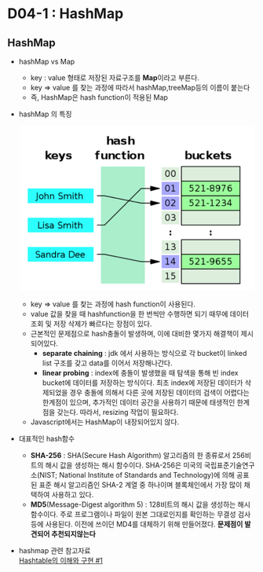 <!-- ---
layout: default
title: D04-01-HASHMAP
parent: Boost
--- -->
# D04-1 : HashMap

## HashMap

- hashMap vs Map
    - key : value 형태로 저장된 자료구조를 **Map**이라고 부른다.
    - key ⇒ value 를 찾는 과정에 따라서 hashMap,treeMap등의 이름이 붙는다
    - 즉, HashMap은 hash function이 적용된 Map


- hashMap 의 특징

  ![./img/hashmap1.png](./img/hashmap1.png)
    - key ⇒ value 를 찾는 과정에 hash function이 사용된다. 
    - value 값을 찾을 때 hashfunction을 한 번씩만 수행하면 되기 때무에 데이터 조회 및 저장 삭제가 빠르다는 장점이 있다.
    - 근본적인 문제점으로 hash충돌이 발생하며, 이에 대비한 몇가지 해결책이 제시되어있다.
        -  **separate chaining** : jdk 에서 사용하는 방식으로 각 bucket이 linked list 구조를 갖고 data를 이어서 저장해나간다.
        -  **linear probing** : index에 충돌이 발생했을 때 탐색을 통해 빈 index bucket에 데이터를 저장하는 방식이다. 최초 index에 저장된 데이터가 삭제되었을 경우 충돌에 의해서 다른 곳에 저장된 데이터의 검색이 어렵다는 한계점이 있으며, 추가적인 데이터 공간을 사용하기 때문에 태생적인 한계점을 갖는다. 따라서, resizing 작업이 필요하다.
    - Javascript에서는 HashMap이 내장되어있지 않다.


- 대표적인 hash함수
    - **SHA-256** : SHA(Secure Hash Algorithm) 알고리즘의 한 종류로서 256비트의 해시 값을 생성하는 해시 함수이다. SHA-256은 미국의 국립표준기술연구소(NIST; National Institute of Standards and Technology)에 의해 공표된 표준 해시 알고리즘인 SHA-2 계열 중 하나이며 블록체인에서 가장 많이 채택하여 사용하고 있다.
    - **MD5**(Message-Digest algorithm 5) : 128비트의 해시 값을 생성하는 해시 함수이다. 주로 프로그램이나 파일이 원본 그대로인지를 확인하는 무결성 검사 등에 사용된다. 이전에 쓰이던 MD4를 대체하기 위해 만들어졌다.
    **문제점이 발견되어 추천되지않는다**

- hashmap 관련 참고자료\
  [Hashtable의 이해와 구현 #1](https://bcho.tistory.com/1072)